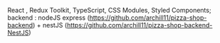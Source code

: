 React , 
Redux Toolkit, 
TypeScript,
CSS Modules, Styled Components;
backend : nodeJS express (https://github.com/archill11/pizza-shop-backend) + nestJS (https://github.com/archill11/pizza-shop-backend-NestJS)
